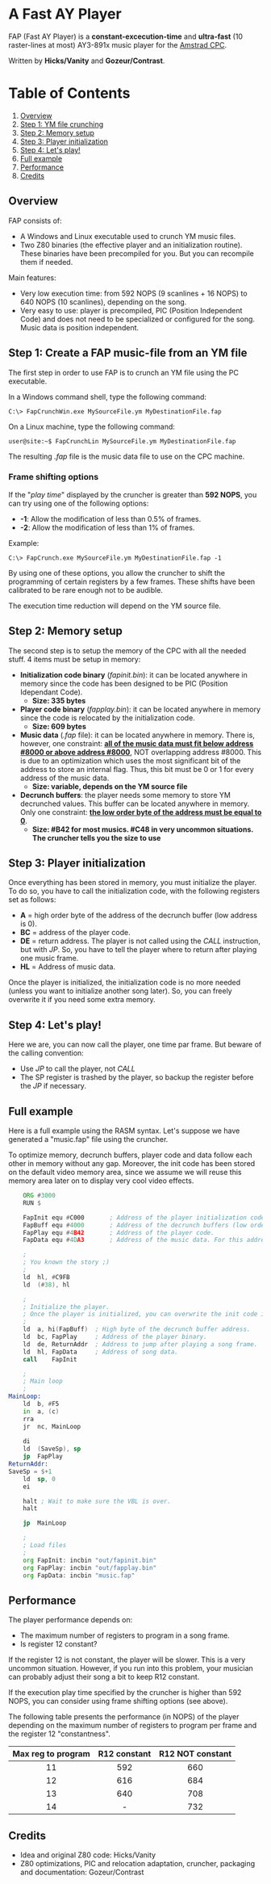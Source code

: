 A Fast AY Player
================

FAP (Fast AY Player) is a **constant-excecution-time** and **ultra-fast** (10 raster-lines at most) AY3-891x
music player for the [Amstrad CPC](https://www.cpcwiki.eu/index.php/CPC).

Written by **Hicks/Vanity** and **Gozeur/Contrast**.

# Table of Contents
1. [Overview](#Overview)
2. [Step 1: YM file crunching](#Step-1-YM-file-crunching)
3. [Step 2: Memory setup](#Step-2-Memory-setup)
4. [Step 3: Player initialization](#Step-3-Player-initialization)
5. [Step 4: Let's play!](#Step-4-Let's-play!)
6. [Full example](#Full-example)
7. [Performance](#Performance)
8. [Credits](#Credits)

Overview
--------

FAP consists of:
 * A Windows and Linux executable used to crunch YM music files.
 * Two Z80 binaries (the effective player and an initialization routine). These binaries have been
   precompiled for you. But you can recompile them if needed.

Main features:
 * Very low execution time: from 592 NOPS (9 scanlines + 16 NOPS) to 640 NOPS (10 scanlines), depending on the song.
 * Very easy to use: player is precompiled, PIC (Position Independent Code) and does not need to be specialized or configured for the song. Music data is position independent.

Step 1: Create a FAP music-file from an YM file
-----------------------------------------------

The first step in order to use FAP is to crunch an YM file using the PC executable.

In a Windows command shell, type the following command:

```shell
C:\> FapCrunchWin.exe MySourceFile.ym MyDestinationFile.fap
```

On a Linux machine, type the following command:
```shell
user@site:~$ FapCrunchLin MySourceFile.ym MyDestinationFile.fap
```

The resulting *.fap* file is the music data file to use on the CPC machine.

### Frame shifting options

If the "*play time*" displayed by the cruncher is greater than **592 NOPS**, you can try using one of the
following options:

 * **-1**: Allow the modification of less than 0.5% of frames.
 * **-2**: Allow the modification of less than 1% of frames.

Example:
```shell
C:\> FapCrunch.exe MySourceFile.ym MyDestinationFile.fap -1
```

By using one of these options, you allow the cruncher to shift the programming of certain registers by a few frames.
These shifts have been calibrated to be rare enough not to be audible.

The execution time reduction will depend on the YM source file.

Step 2: Memory setup
--------------------

The second step is to setup the memory of the CPC with all the needed stuff. 4 items must be setup
in memory: 
 * **Initialization code binary** (*fapinit.bin*): it can be located anywhere in memory since the code
   has been designed to be PIC (Position Idependant Code).
	* **Size: 335 bytes**
 * **Player code binary** (*fapplay.bin*): it can be located anywhere in memory since the code is
   relocated by the initialization code.
	* **Size: 609 bytes**
 * **Music data** (*.fap* file): it can be located anywhere in memory. There is, however, one constraint:
   <u>**all of the music data must fit below address #8000 or above address #8000**</u>, NOT overlapping address
   #8000. This is due to an optimization which uses the most significant bit of the address to store an
   internal flag. Thus, this bit must be 0 or 1 for every address of the music data.
	* **Size: variable, depends on the YM source file**
 * **Decrunch buffers**: the player needs some memory to store YM decrunched values. This buffer can be
	located anywhere in memory. Only one constraint: <u>**the low order byte of the address must be equal
	to 0**</u>.
	* **Size: #B42 for most musics. #C48 in very uncommon situations. The cruncher tells you the size to use**

Step 3: Player initialization
-----------------------------

Once everything has been stored in memory, you must initialize the player. To do so, you have to call
the initialization code, with the following registers set as follows:
  * **A** = high order byte of the address of the decrunch buffer (low address is 0).
  * **BC** = address of the player code.
  * **DE** = return address. The player is not called using the *CALL* instruction, but with *JP*. So, you have to
	tell the player where to return after playing one music frame.
  * **HL** = Address of music data.

Once the player is initialized, the initialization code is no more needed (unless you want to initialize another song later).
So, you can freely overwrite it if you need some extra memory.

Step 4: Let's play!
-------------------

Here we are, you can now call the player, one time par frame. But beware of the calling convention:
  * Use *JP* to call the player, not *CALL*
  * The SP register is trashed by the player, so backup the register before the *JP* if necessary.
 
Full example
------------

Here is a full example using the RASM syntax. Let's suppose we have generated a "music.fap" file using the cruncher.

To optimize memory, decrunch buffers, player code and data follow each other in memory without any gap. Moreover,
the init code has been stored on the default video memory area, since we assume we will reuse this memory area later on to 
display very cool video effects.

```asm
    ORG	#3000      
    RUN	$

    FapInit	equ #C000       ; Address of the player initialization code.
    FapBuff	equ #4000       ; Address of the decrunch buffers (low order byte MUST BE 0).
    FapPlay	equ #4B42       ; Address of the player code.
    FapData	equ #4DA3       ; Address of the music data. For this address, music data must be < 12893 bytes to avoid crossing the #8000 address (read above).

    ;
    ; You known the story ;)
    ;
    ld	hl, #C9FB
    ld	(#38), hl

    ;
    ; Initialize the player.
    ; Once the player is initialized, you can overwrite the init code if you need some extra memory.
    ;
    ld	a, hi(FapBuff)	; High byte of the decrunch buffer address.
    ld	bc, FapPlay     ; Address of the player binary.
    ld	de, ReturnAddr  ; Address to jump after playing a song frame.
    ld	hl, FapData     ; Address of song data.
    call    FapInit

    ;
    ; Main loop
    ;
MainLoop:
    ld	b, #F5
    in	a, (c)
    rra
    jr	nc, MainLoop
      
    di
    ld	(SaveSp), sp
    jp	FapPlay
ReturnAddr:
SaveSp = $+1
    ld	sp, 0
    ei

    halt ; Wait to make sure the VBL is over.
    halt

    jp	MainLoop

    ;
    ; Load files
    ;
    org	FapInit: incbin "out/fapinit.bin"
    org	FapPlay: incbin "out/fapplay.bin"
    org	FapData: incbin "music.fap"
```

Performance
-----------

The player performance depends on:
 * The maximum number of registers to program in a song frame.
 * Is register 12 constant?

If the register 12 is not constant, the player will be slower. This is a very uncommon situation.
However, if you run into this problem, your musician can probably adjust their song a bit to keep R12 constant.

If the execution play time specified by the cruncher is higher than 592 NOPS, you can consider using frame
shifting options (see above).

The following table presents the performance (in NOPS) of the player depending on the maximum number of registers to
program per frame and the register 12 "constantness".

| Max reg to program | R12 constant | R12 NOT constant |
|:------------------:|:------------:|:----------------:|
|         11         |     592      |        660       |
|         12         |     616      |        684       |
|         13         |     640      |        708       |
|         14         |      -       |        732       |

Credits
-------

 * Idea and original Z80 code: Hicks/Vanity
 * Z80 optimizations, PIC and relocation adaptation, cruncher, packaging and documentation: Gozeur/Contrast

